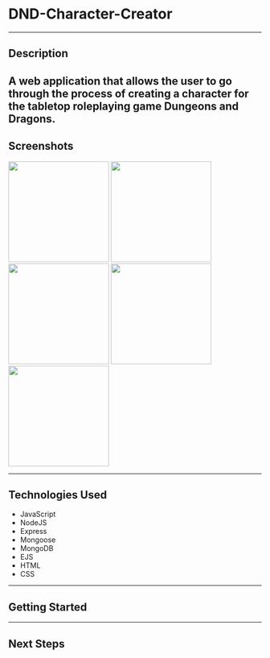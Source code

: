 
# DND-Character-Creator

---

## Description

A web application that allows the user to go through the process of creating a character for the tabletop roleplaying game Dungeons and Dragons.
---

## Screenshots

<img src="https://imgur.com/2WkJeeI.jpg" width="200" height="200">
<img src="https://imgur.com/uYEYPcP.jpg" width="200" height="200">
<img src="https://imgur.com/D0R6JAw.jpg" width="200" height="200">
<img src="https://imgur.com/v0wOa1E" width="200" height="200">
<img src="https://imgur.com/rjMzqMz" width="200" height="200">


---

## Technologies Used

- JavaScript
- NodeJS
- Express
- Mongoose
- MongoDB
- EJS
- HTML
- CSS

---

## Getting Started

---

## Next Steps